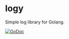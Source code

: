 # logy
Simple log library for Golang.

[![GoDoc](https://godoc.org/github.com/go-mango/logy?status.svg)](https://godoc.org/github.com/go-mango/logy)